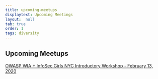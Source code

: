 ```yaml
---
title: upcoming-meetups
displaytext: Upcoming Meetings
layout:  null
tab: true
order: 1
tags: diversity
---
```



## Upcoming Meetups
[OWASP WIA + InfoSec Girls NYC Introductory Workshop - February 13, 2020](https://www.meetup.com/womeninappsec/events/267940209/)
